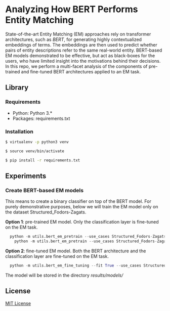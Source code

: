 # Analyzing How BERT Performs Entity Matching
State-of-the-art Entity Matching (EM) approaches rely on transformer architectures, such as *BERT*, for generating  highly contextualized embeddings of terms. The embeddings  are then used to predict whether pairs of entity descriptions refer to the same real-world entity. BERT-based EM models demonstrated to be effective, but act as black-boxes for the users, who have limited insight into the motivations behind their decisions.
In this repo, we perform a multi-facet analysis of the components of pre-trained and fine-tuned BERT architectures applied to an EM task.

## Library

### Requirements

- Python: Python 3.*
- Packages: requirements.txt

### Installation

```bash
$ virtualenv -p python3 venv

$ source venv/bin/activate

$ pip install -r requirements.txt

```

## Experiments

### Create BERT-based EM models
This means to create a binary classifier on top of the BERT model.
For purely demonstrative purposes, below we will train the EM model only on the dataset Structured_Fodors-Zagats.

**Option 1**: pre-trained EM model. Only the classification layer is fine-tuned on the EM task.
```python
  python -m utils.bert_em_pretrain --use_cases Structured_Fodors-Zagats --tok sent_pair --experiment compute_features
	python -m utils.bert_em_pretrain --use_cases Structured_Fodors-Zagats --tok sent_pair --experiment train
```

**Option 2**: fine-tuned EM model. Both the BERT architecture and the classification layer are fine-tuned on the EM task.
```python
  python -m utils.bert_em_fine_tuning --fit True --use_cases Structured_Fodors-Zagats --tok sent_pair
```
The model will be stored in the directory *results/models/*


## License
[MIT License](LICENSE)
